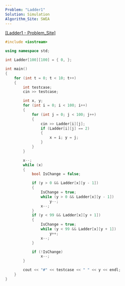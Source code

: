 ```yaml
---
Problem: "Ladder1"
Solution: Simulation
Algorithm_Site: SWEA
---
```


[[Ladder1 - Problem_Site]](https://swexpertacademy.com/main/code/problem/problemDetail.do?contestProbId=AV14ABYKADACFAYh&categoryId=AV14ABYKADACFAYh&categoryType=CODE)

```C++
#include <iostream>

using namespace std;

int Ladder[100][100] = { 0, };

int main()
{
	for (int t = 0; t < 10; t++)
	{
		int testcase;
		cin >> testcase;

		int x, y;
		for (int i = 0; i < 100; i++)
		{
			for (int j = 0; j < 100; j++)
			{
				cin >> Ladder[i][j];
				if (Ladder[i][j] == 2)
				{
					x = i; y = j;
				}
			}
		}

		x--;
		while (x)
		{
			bool IsChange = false;

			if (y > 0 && Ladder[x][y - 1])
			{
				IsChange = true;
				while (y > 0 && Ladder[x][y - 1])
					y--;
				x--;
			}
			if (y < 99 && Ladder[x][y + 1])
			{
				IsChange = true;
				while (y < 99 && Ladder[x][y + 1])
					y++;
				x--;
			}

			if (!IsChange)
				x--;
		}

		cout << "#" << testcase << " " << y << endl;
	}
}
```


